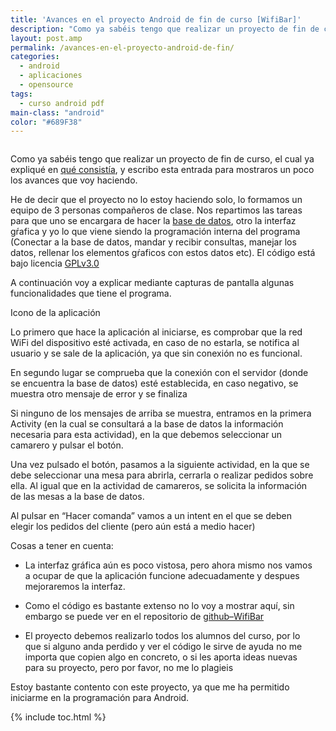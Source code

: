 ```yaml
---
title: 'Avances en el proyecto Android de fin de curso [WifiBar]'
description: "Como ya sabéis tengo que realizar un proyecto de fin de curso, el cual ya expliqué en [qué consistía][1], y escribo esta entrada para mostraros un poco los avances que voy haciendo."
layout: post.amp
permalink: /avances-en-el-proyecto-android-de-fin/
categories:
  - android
  - aplicaciones
  - opensource
tags:
  - curso android pdf
main-class: "android"
color: "#689F38"
---
```

<amp-img layout="responsive" border="0" src="/assets/img/2013/07/iconoAndroid.png" style="clear:left; float:left;margin-right:1em; margin-bottom:1em" width="128px" height="128px" />

Como ya sabéis tengo que realizar un proyecto de fin de curso, el cual ya expliqué en [qué consistía][1], y escribo esta entrada para mostraros un poco los avances que voy haciendo.

He de decir que el proyecto no lo estoy haciendo solo, lo formamos un equipo de 3 personas compañeros de clase. Nos repartimos las tareas para que uno se encargara de hacer la [base de datos][2], otro la interfaz gŕafica y yo lo que viene siendo la programación interna del programa (Conectar a la base de datos, mandar y recibir consultas, manejar los datos, rellenar los elementos gŕaficos con estos datos etc). El código está bajo licencia [GPLv3.0][3]

A continuación voy a explicar mediante capturas de pantalla algunas funcionalidades que tiene el programa.

Icono de la aplicación


<!--ad-->
<div class="separator" style="clear: both; text-align: center;">
<a href="https://1.bp.blogspot.com/-7UI6P-RRixQ/TdAVCyzDQ6I/AAAAAAAAAeY/SZHOWPXVFcg/s1600/icono.png" imageanchor="1" style="margin-left:1em; margin-right:1em"><amp-img layout="responsive" border="0" height="320" width="195" src="https://1.bp.blogspot.com/-7UI6P-RRixQ/TdAVCyzDQ6I/AAAAAAAAAeY/SZHOWPXVFcg/s320/icono.png" /></a>
</div>

Lo primero que hace la aplicación al iniciarse, es comprobar que la red WiFi del dispositivo esté activada, en caso de no estarla, se notifica al usuario y se sale de la aplicación, ya que sin conexión no es funcional.

<div class="separator" style="clear: both; text-align: center;">
<a href="https://3.bp.blogspot.com/-iZj8DYLsOEk/TdAO0_aJG_I/AAAAAAAAAdw/yfXZ9wAuX5E/s1600/noWifi.png" imageanchor="1" style="margin-left:1em; margin-right:1em"><amp-img layout="responsive" border="0" height="320" width="196" src="https://3.bp.blogspot.com/-iZj8DYLsOEk/TdAO0_aJG_I/AAAAAAAAAdw/yfXZ9wAuX5E/s320/noWifi.png" /></a>
</div>

En segundo lugar se comprueba que la conexión con el servidor (donde se encuentra la base de datos) esté establecida, en caso negativo, se muestra otro mensaje de error y se finaliza

<div class="separator" style="clear: both; text-align: center;">
<a href="https://2.bp.blogspot.com/-fTXix1DkoxI/TdAQO7DotiI/AAAAAAAAAd4/zak_5vQrvzc/s1600/noServer.png" imageanchor="1" style="margin-left:1em; margin-right:1em"><amp-img layout="responsive" border="0" height="320" width="195" src="https://2.bp.blogspot.com/-fTXix1DkoxI/TdAQO7DotiI/AAAAAAAAAd4/zak_5vQrvzc/s320/noServer.png" /></a>
</div>

Si ninguno de los mensajes de arriba se muestra, entramos en la primera Activity (en la cual se consultará a la base de datos la información necesaria para esta actividad), en la que debemos seleccionar un camarero y pulsar el botón.

<div class="separator" style="clear: both; text-align: center;">
<a href="https://4.bp.blogspot.com/-5yIexsA06XI/TdATUJ39qDI/AAAAAAAAAeA/Wn81Cw1o6Dw/s1600/camarero.png" imageanchor="1" style="margin-left:1em; margin-right:1em"><amp-img layout="responsive" border="0" height="320" width="194" src="https://4.bp.blogspot.com/-5yIexsA06XI/TdATUJ39qDI/AAAAAAAAAeA/Wn81Cw1o6Dw/s320/camarero.png" /></a>
</div>

Una vez pulsado el botón, pasamos a la siguiente actividad, en la que se debe seleccionar una mesa para abrirla, cerrarla o realizar pedidos sobre ella. Al igual que en la actividad de camareros, se solicita la información de las mesas a la base de datos.

<div style="clear: right; float:right; text-align: right;">
<a href="https://4.bp.blogspot.com/-BZjhH4BNz0k/TdAT8kH3-PI/AAAAAAAAAeQ/zCUx8mF0G3c/s1600/selecci%25C3%25B3nMesa.png" imageanchor="1" style="margin-left:1em; margin-right:1em"><amp-img layout="responsive" border="0" height="320" width="212" src="https://4.bp.blogspot.com/-BZjhH4BNz0k/TdAT8kH3-PI/AAAAAAAAAeQ/zCUx8mF0G3c/s320/selecci%25C3%25B3nMesa.png" /></a>
</div>
<div style="clear: left; float:left; text-align: left;">
<a href="https://4.bp.blogspot.com/-j67USPZqytc/TdAT8mhHWMI/AAAAAAAAAeI/HMMy-r8hBhU/s1600/mesa.png" imageanchor="1" style="margin-left:1em; margin-right:1em"><amp-img layout="responsive" border="0" height="320" width="196" src="https://4.bp.blogspot.com/-j67USPZqytc/TdAT8mhHWMI/AAAAAAAAAeI/HMMy-r8hBhU/s320/mesa.png" /></a>
</div>

Al pulsar en &#8220;Hacer comanda&#8221; vamos a un intent en el que se deben elegir los pedidos del cliente (pero aún está a medio hacer)

Cosas a tener en cuenta:

- La interfaz gráfica aún es poco vistosa, pero ahora mismo nos vamos a ocupar de que la aplicación funcione adecuadamente y despues mejoraremos la interfaz.

- Como el código es bastante extenso no lo voy a mostrar aquí, sin embargo se puede ver en el repositorio de [github&#8211;WifiBar][4]

- El proyecto debemos realizarlo todos los alumnos del curso, por lo que si alguno anda perdido y ver el código le sirve de ayuda no me importa que copien algo en concreto, o si les aporta ideas nuevas para su proyecto, pero por favor, no me lo plagieis <amp-img layout="responsive" src="https://elbauldelprogramador.com/wp-includes/assets/img/smilies/icon_smile.gif" alt=":-)" class="wp-smiley" />

Estoy bastante contento con este proyecto, ya que me ha permitido iniciarme en la programación para Android.



 [1]: https://elbauldelprogramador.com/conectar-base-de-datos-sql-server-2008/
 [2]: http://bashyc.blogspot.com/p/bases-de-datos.html
 [3]: http://www.gnu.org/licenses/
 [4]: https://github.com/algui91/WifiBar

{% include toc.html %}
